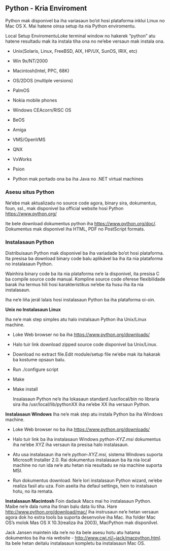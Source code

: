 ## Python - Kria Enviroment

Python mak disponivel ba iha variasaun bo’ot hosi plataforma inklui Linux no Mac OS X. Mai hatene oinsa setup ita nia Python enviromentu.

Local Setup EnviromentuLoke terminal window no hakerek “python” atu hatene resultadu mak ita instala tiha ona no ne’ebe versaun mak instala ona.

- Unix(Solaris, Linux, FreeBSD, AIX, HP/UX, SunOS, IRIX, etc)

- Win 9x/NT/2000

- Macintosh(Intel, PPC, 68K)

- OS/2DOS (multiple versions)

- PalmOS 

- Nokia mobile phones

- Windows CEAcorn/RISC OS

- BeOS

- Amiga

- VMS/OpenVMS

- QNX

- VxWorks

- Psion

- Python mak portado ona ba iha Java no .NET virtual machines

### Asesu situs Python

  Ne’ebe mak aktualizadu no source code agora, binary sira, dokumentus, foun, ssl., mak disponivel ba official website hosi Python https://www.python.org/

  Ite bele download dokumentus python iha https://www.python.org/doc/. Dokumentus mak disponivel iha HTML, PDF no PostScript formats.

### Instalasaun Python

Distribuisaun Python mak disponivel ba iha variadade bo’ot hosi plataforma. Ita presisa ba download binary code balu aplikável ba iha ita nia plataforma no instalasaun Python.

Wainhira binary code ba ita nia plataforma ne’e la disponivel, ita presisa C ba compile source code manual. Kompline source code oferese flexibilidade barak iha termus hili hosi karakterístikus ne’ebe ita husu iha ita nia instalasaun.

Iha ne’e liña jerál lalais hosi instalasaun Python ba iha plataforma oi-oin.

**Unix no Instalasaun Linux**

Iha ne’e mak step simples atu halo instalsaun Python iha Unix/Linux machine.

- Loke Web browser no ba iha https://www.python.org/downloads/

- Halo tuir link download zipped source code disponivel ba Unix/Linux.

- Download no extract file.Edit module/setup file ne’ebe mak ita hakarak ba kostume opsaun balu.

- Run ./configure script

- Make

- Make install

  Insalasaun Python ne’e iha lokasaun standard /usr/local/bin no libraria sira iha /usr/local/lib/pythonXX iha ne’ebe XX iha versaun Python.

**Instalasaun Windows**
  Iha ne’e mak step atu instala Python ba iha Windows machine.

  - Loke Web browser no ba iha https://www.python.org/downloads/

  - Halo tuir link ba iha instalasaun Windows *python-XYZ.msi* dokumentus iha ne’ebe XYZ iha versaun ita presisa halo instalasaun.

  - Atu usa instalasaun iha ne’e *python-XYZ.msi,* sistema Windows suporta Microsoft Installer 2.0. Rai dokumentus instalasaun ba ita nia local machine no run ida ne’e atu hetan nia resultadu se nia machine suporta MSI.

  - Run dokumentus download. Ne’e lori instalasaun Python wizard, ne’ebe realiza fasil atu uza. Foin aseita iha defaul settings, hein to instalsaun hotu, no ita remata.

    

  **Instalasaun Macintosh**
  Foin dadauk Macs mai ho instalasaun Python. Maibe ne’e dala ruma iha tinan balu data liu tiha. Hare http://www.python.org/download/mac/ iha instrusaun ne’e hetan versaun agora dok ho extra tools ba suporta desenvolve iha Mac. Iha folder Mac OS’s molok Mas OS X 10.3(realiza iha 2003), MacPython mak disponilvel.

  Jack Jansen maintein ida ne’e no ita bele asesu hotu atu hatama dokumentos ba iha nia website - http://www.cwi.nl/~jack/macpython.html. Ita bele hetan deitalu instalasaun kompletu ba instalasaun Mac OS.

